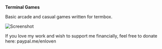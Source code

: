 **Terminal Games**

Basic arcade and casual games written for termbox.

![Screenshot](http://i.imgur.com/U59073H.png "Screenshot")

If you love my work and wish to support me financially, feel free to donate here: paypal.me/enloven

